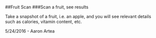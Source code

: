 ##Fruit Scan
###Scan a fruit, see results

Take a snapshot of a fruit, i.e. an apple, and you will see relevant details such as calories, vitamin content, etc.

5/24/2016 - Aaron Artea


